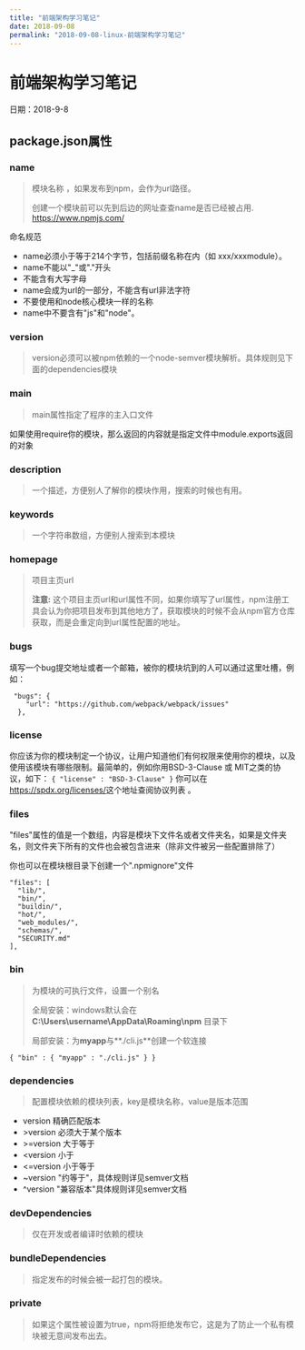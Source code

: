 ```yaml
---
title: "前端架构学习笔记"
date: 2018-09-08
permalink: "2018-09-08-linux-前端架构学习笔记"
---
```



# 前端架构学习笔记

日期：2018-9-8

## package.json属性

### name

> 模块名称 ，如果发布到npm，会作为url路径。
>
> 创建一个模块前可以先到后边的网址查查name是否已经被占用. <https://www.npmjs.com/>

命名规范

- name必须小于等于214个字节，包括前缀名称在内（如 xxx/xxxmodule）。
- name不能以"_"或"."开头
- 不能含有大写字母
- name会成为url的一部分，不能含有url非法字符
- 不要使用和node核心模块一样的名称 
- name中不要含有"js"和"node"。 



### version

> version必须可以被npm依赖的一个node-semver模块解析。具体规则见下面的dependencies模块 



### main

> main属性指定了程序的主入口文件 

如果使用require你的模块，那么返回的内容就是指定文件中module.exports返回的对象



### description

> 一个描述，方便别人了解你的模块作用，搜索的时候也有用。



### keywords

> 一个字符串数组，方便别人搜索到本模块



### homepage

> 项目主页url
>
> **注意:** 这个项目主页url和url属性不同，如果你填写了url属性，npm注册工具会认为你把项目发布到其他地方了，获取模块的时候不会从npm官方仓库获取，而是会重定向到url属性配置的地址。 



### bugs

填写一个bug提交地址或者一个邮箱，被你的模块坑到的人可以通过这里吐槽，例如：

```
 "bugs": {
    "url": "https://github.com/webpack/webpack/issues"
  },
```



### license

你应该为你的模块制定一个协议，让用户知道他们有何权限来使用你的模块，以及使用该模块有哪些限制。最简单的，例如你用BSD-3-Clause 或 MIT之类的协议，如下：
`{ "license" : "BSD-3-Clause" }`
你可以在<https://spdx.org/licenses/>这个地址查阅协议列表 。



### files

"files"属性的值是一个数组，内容是模块下文件名或者文件夹名，如果是文件夹名，则文件夹下所有的文件也会被包含进来（除非文件被另一些配置排除了） 

你也可以在模块根目录下创建一个".npmignore"文件 

```
"files": [
  "lib/",
  "bin/",
  "buildin/",
  "hot/",
  "web_modules/",
  "schemas/",
  "SECURITY.md"
],
```





### bin

> 为模块的可执行文件，设置一个别名
>
> 全局安装：windows默认会在**C:\Users\username\AppData\Roaming\npm** 目录下
>
> 局部安装：为**myapp**与**./cli.js**创建一个软连接

```
{ "bin" : { "myapp" : "./cli.js" } }
```



### dependencies

> 配置模块依赖的模块列表，key是模块名称，value是版本范围 

- version 精确匹配版本
- \>version 必须大于某个版本
- \>=version 大于等于
- <version 小于
- <=version 小于等于
- ~version "约等于"，具体规则详见semver文档
- ^version "兼容版本"具体规则详见semver文档



### devDependencies

> 仅在开发或者编译时依赖的模块



### bundleDependencies 

> 指定发布的时候会被一起打包的模块。 



### private

> 如果这个属性被设置为true，npm将拒绝发布它，这是为了防止一个私有模块被无意间发布出去。 

